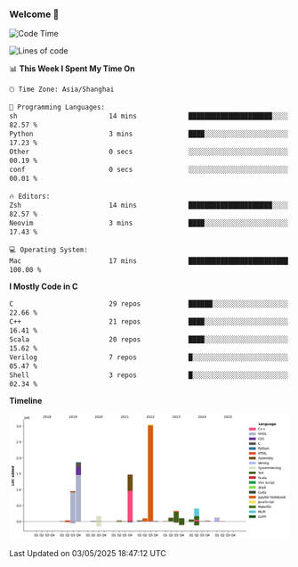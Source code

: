 ### Welcome 👋

<!--START_SECTION:waka-->
![Code Time](http://img.shields.io/badge/Code%20Time-2%2C032%20hrs%2033%20mins-blue)

![Lines of code](https://img.shields.io/badge/From%20Hello%20World%20I%27ve%20Written-8.9%20million%20lines%20of%20code-blue)

📊 **This Week I Spent My Time On** 

```text
🕑︎ Time Zone: Asia/Shanghai

💬 Programming Languages: 
sh                       14 mins             █████████████████████░░░░   82.57 % 
Python                   3 mins              ████░░░░░░░░░░░░░░░░░░░░░   17.23 % 
Other                    0 secs              ░░░░░░░░░░░░░░░░░░░░░░░░░   00.19 % 
conf                     0 secs              ░░░░░░░░░░░░░░░░░░░░░░░░░   00.01 % 

🔥 Editors: 
Zsh                      14 mins             █████████████████████░░░░   82.57 % 
Neovim                   3 mins              ████░░░░░░░░░░░░░░░░░░░░░   17.43 % 

💻 Operating System: 
Mac                      17 mins             █████████████████████████   100.00 % 
```

**I Mostly Code in C** 

```text
C                        29 repos            ██████░░░░░░░░░░░░░░░░░░░   22.66 % 
C++                      21 repos            ████░░░░░░░░░░░░░░░░░░░░░   16.41 % 
Scala                    20 repos            ████░░░░░░░░░░░░░░░░░░░░░   15.62 % 
Verilog                  7 repos             █░░░░░░░░░░░░░░░░░░░░░░░░   05.47 % 
Shell                    3 repos             █░░░░░░░░░░░░░░░░░░░░░░░░   02.34 % 
```



**Timeline**

![Lines of Code chart](https://raw.githubusercontent.com/Bohan-hu/Bohan-hu/master/assets/bar_graph.png)


 Last Updated on 03/05/2025 18:47:12 UTC
<!--END_SECTION:waka-->



